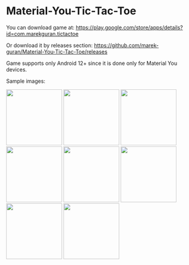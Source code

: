 # Material-You-Tic-Tac-Toe

You can download game at: https://play.google.com/store/apps/details?id=com.marekguran.tictactoe

Or download it by releases section: https://github.com/marek-guran/Material-You-Tic-Tac-Toe/releases

Game supports only Android 12+ since it is done only for Material You devices.

Sample images:


<img src="https://user-images.githubusercontent.com/26904790/213246818-a816d263-2945-4a4a-8834-cffc4ecddca9.png" width = "150px"> <img src="https://user-images.githubusercontent.com/26904790/213246820-2173cada-79d1-4a9b-970b-ff2e08d818c5.png" width = "150px">
<img src="https://user-images.githubusercontent.com/26904790/213246824-11e448fa-ccd9-4c84-b3f2-1b0be6fe7194.png" width = "150px">
<img src="https://user-images.githubusercontent.com/26904790/213246829-24ac2d32-0486-451d-8e5a-d778f0817bc7.png" width = "150px">
<img src="https://user-images.githubusercontent.com/26904790/213246832-2ef05f1b-c81c-47ca-99c1-5e3e57d87cdc.png" width = "150px">
<img src="https://user-images.githubusercontent.com/26904790/213246834-d945f5eb-9ab4-4326-a673-f4236de2ecfc.png" width = "150px">
<img src="https://user-images.githubusercontent.com/26904790/213246836-54061b63-4d47-4bef-aa81-383b16e17ab8.png" width = "150px">
<img src="https://user-images.githubusercontent.com/26904790/213246839-e8d2e89d-9723-43aa-a74e-d3e6b6520717.png" width = "150px">

